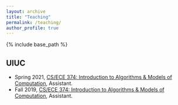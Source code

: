 ```yaml
---
layout: archive
title: "Teaching"
permalink: /teaching/
author_profile: true
---
```


{% include base_path %}

UIUC
---
* Spring 2021, [CS/ECE 374: Introduction to Algorithms & Models of Computation](https://courses.engr.illinois.edu/cs374/sp2020/A/), Assistant.
* Fall 2019, [CS/ECE 374: Introduction to Algorithms & Models of Computation](https://courses.engr.illinois.edu/cs374/fa2019/B/), Assistant.

<!-- {% for post in site.teaching reversed %}
  {% include archive-single.html %}
{% endfor %} -->
